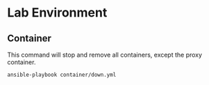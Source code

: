 # Lab Environment

## Container

This command will stop and remove all containers, except the proxy container.

```
ansible-playbook container/down.yml
```
